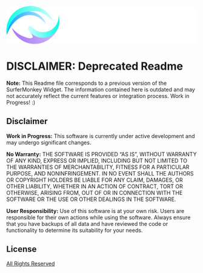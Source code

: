 ![SurferMonkey Logo](./SurferMonkey.png)

# DISCLAIMER: Deprecated Readme
**Note:** This Readme file corresponds to a previous version of the SurferMonkey Widget. The information contained here is outdated and may not accurately reflect the current features or integration process. Work in Progress! :)

## Disclaimer

**Work in Progress:** This software is currently under active development and may undergo significant changes.

**No Warranty:** THE SOFTWARE IS PROVIDED “AS IS”, WITHOUT WARRANTY OF ANY KIND, EXPRESS OR IMPLIED, INCLUDING BUT NOT LIMITED TO THE WARRANTIES OF MERCHANTABILITY, FITNESS FOR A PARTICULAR PURPOSE, AND NONINFRINGEMENT. IN NO EVENT SHALL THE AUTHORS OR COPYRIGHT HOLDERS BE LIABLE FOR ANY CLAIM, DAMAGES, OR OTHER LIABILITY, WHETHER IN AN ACTION OF CONTRACT, TORT OR OTHERWISE, ARISING FROM, OUT OF OR IN CONNECTION WITH THE SOFTWARE OR THE USE OR OTHER DEALINGS IN THE SOFTWARE.

**User Responsibility:** Use of this software is at your own risk. Users are responsible for their own actions while using the software. Always ensure that you have backups of all data and have reviewed the code or functionality to determine its suitability for your needs.

## License
[All Rights Reserved](#)